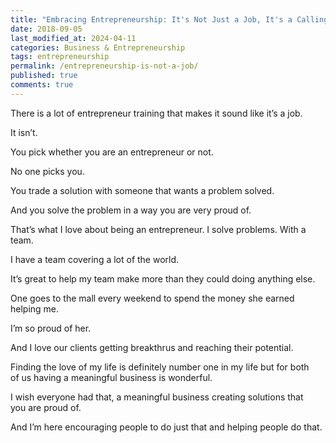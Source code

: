 ```yaml
---
title: "Embracing Entrepreneurship: It's Not Just a Job, It's a Calling"
date: 2018-09-05
last_modified_at: 2024-04-11
categories: Business & Entrepreneurship
tags: entrepreneurship
permalink: /entrepreneurship-is-not-a-job/
published: true
comments: true
---
```

There is a lot of entrepreneur training that makes it sound like it’s a job.
<!--more-->
It isn’t.

You pick whether you are an entrepreneur or not.

No one picks you.

You trade a solution with someone that wants a problem solved.

And you solve the problem in a way you are very proud of.

That’s what I love about being an entrepreneur. I solve problems. With a team.

I have a team covering a lot of the world.

It’s great to help my team make more than they could doing anything else.

One goes to the mall every weekend to spend the money she earned helping me.

I’m so proud of her.

And I love our clients getting breakthrus and reaching their potential.

Finding the love of my life is definitely number one in my life but for both of us having a meaningful business is wonderful.

I wish everyone had that, a meaningful business creating solutions that you are proud of.

And I’m here encouraging people to do just that and helping people do that.